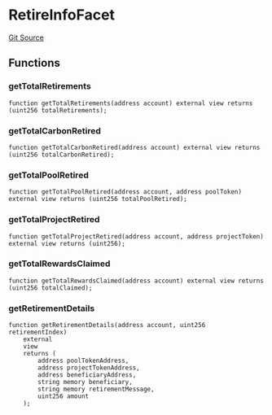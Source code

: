 # RetireInfoFacet
[Git Source](https://github.com/KlimaDAO/klimadao-solidity/blob/29fd912e7e35bfd36ad9c6e57c2a312d3aed3640/src/infinity/facets/Retire/RetireInfoFacet.sol)


## Functions
### getTotalRetirements


```solidity
function getTotalRetirements(address account) external view returns (uint256 totalRetirements);
```

### getTotalCarbonRetired


```solidity
function getTotalCarbonRetired(address account) external view returns (uint256 totalCarbonRetired);
```

### getTotalPoolRetired


```solidity
function getTotalPoolRetired(address account, address poolToken) external view returns (uint256 totalPoolRetired);
```

### getTotalProjectRetired


```solidity
function getTotalProjectRetired(address account, address projectToken) external view returns (uint256);
```

### getTotalRewardsClaimed


```solidity
function getTotalRewardsClaimed(address account) external view returns (uint256 totalClaimed);
```

### getRetirementDetails


```solidity
function getRetirementDetails(address account, uint256 retirementIndex)
    external
    view
    returns (
        address poolTokenAddress,
        address projectTokenAddress,
        address beneficiaryAddress,
        string memory beneficiary,
        string memory retirementMessage,
        uint256 amount
    );
```

